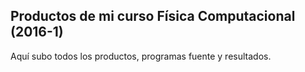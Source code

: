 ## Productos de mi curso Física Computacional (2016-1)

Aquí subo todos los productos, programas fuente y resultados.
